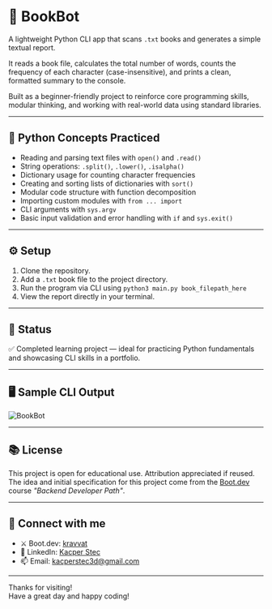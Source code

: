 # 🤖 BookBot

A lightweight Python CLI app that scans `.txt` books and generates a simple textual report.

It reads a book file, calculates the total number of words, counts the frequency of each character (case-insensitive), and prints a clean, formatted summary to the console.  

Built as a beginner-friendly project to reinforce core programming skills, modular thinking, and working with real-world data using standard libraries.

---

## 🧠 Python Concepts Practiced

- Reading and parsing text files with `open()` and `.read()`
- String operations: `.split()`, `.lower()`, `.isalpha()`
- Dictionary usage for counting character frequencies
- Creating and sorting lists of dictionaries with `sort()`
- Modular code structure with function decomposition
- Importing custom modules with `from ... import`
- CLI arguments with `sys.argv`
- Basic input validation and error handling with `if` and `sys.exit()`

---

## ⚙️ Setup

1. Clone the repository.
2. Add a `.txt` book file to the project directory.
3. Run the program via CLI using `python3 main.py book_filepath_here`
4. View the report directly in your terminal.

---

## 📍 Status

✅ Completed learning project — ideal for practicing Python fundamentals and showcasing CLI skills in a portfolio.

---

## 🖥️ Sample CLI Output

![BookBot](https://github.com/user-attachments/assets/bf05c171-d1ec-4385-89a9-7d1841f5d237)

---

## 📚 License

This project is open for educational use. Attribution appreciated if reused.  
The idea and initial specification for this project come from the [Boot.dev](https://boot.dev) course *"Backend Developer Path"*.

---

## 🔗 Connect with me

- ⚔️ Boot.dev: [kravvat](https://www.boot.dev/u/kravvat)  
- 💼 LinkedIn: [Kacper Stec](https://www.linkedin.com/in/kacper-stec/)  
- 📫 Email: kacperstec3d@gmail.com  

---

Thanks for visiting!  
Have a great day and happy coding!
